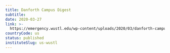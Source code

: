 ```yaml
---
title: Danforth Campus Digest
subtitle: 
date: 2020-03-27
link: >-
  https://emergency.wustl.edu/wp-content/uploads/2020/03/danforth-campus-digest-3-27-20.pdf
countryCode: us
status: published
instituteSlug: us-wustl
---
```



